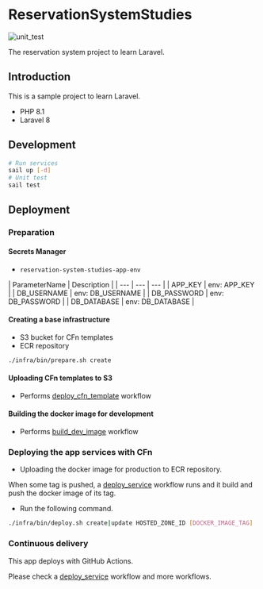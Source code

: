 # ReservationSystemStudies

![unit_test](https://github.com/hibara428/ReservationSystemStudies/actions/workflows/unit_test.yml/badge.svg)

The reservation system project to learn Laravel.

## Introduction

This is a sample project to learn Laravel.

- PHP 8.1
- Laravel 8

## Development

```sh
# Run services
sail up [-d]
# Unit test
sail test
```

## Deployment

### Preparation

#### Secrets Manager

- `reservation-system-studies-app-env`

| ParameterName | Description |
| --- | --- | --- |
| APP_KEY | env: APP_KEY |
| DB_USERNAME | env: DB_USERNAME |
| DB_PASSWORD | env: DB_PASSWORD |
| DB_DATABASE | env: DB_DATABASE |

#### Creating a base infrastructure

- S3 bucket for CFn templates
- ECR repository

```sh
./infra/bin/prepare.sh create
```

#### Uploading CFn templates to S3

- Performs [deploy_cfn_template](https://github.com/hibara428/ReservationSystemStudies/actions/workflows/deploy_cfn_templates.yml) workflow

#### Building the docker image for development

- Performs [build_dev_image](https://github.com/hibara428/ReservationSystemStudies/actions/workflows/build_dev_image.yml) workflow

### Deploying the app services with CFn

- Uploading the docker image for production to ECR repository.

When some tag is pushed, a [deploy_service](https://github.com/hibara428/ReservationSystemStudies/actions/workflows/deploy_service.yml) workflow runs and it build and push the docker image of its tag.

- Run the following command.

```sh
./infra/bin/deploy.sh create|update HOSTED_ZONE_ID [DOCKER_IMAGE_TAG]
```

### Continuous delivery

This app deploys with GitHub Actions.

Please check a [deploy_service](https://github.com/hibara428/ReservationSystemStudies/actions/workflows/deploy_service.yml) workflow and more workflows.
